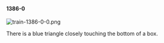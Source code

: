 #### 1386-0
![train-1386-0-0.png](https://github.com/lil-lab/nlvr/raw/master/nlvr/train/images/59/train-1386-0-0.png "train-1386-0-0.png")

There is a blue triangle closely touching the bottom of a box.